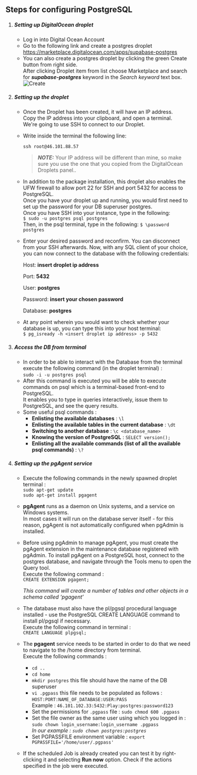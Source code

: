 ##  Steps for configuring PostgreSQL
1. ##### Setting up DigitalOcean droplet  
   * Log in into Digital Ocean Account  
   * Go to the following link and create a postgres droplet 
   https://marketplace.digitalocean.com/apps/supabase-postgres 
   * You can also create a postgres droplet by clicking the green Create button from right side.  
   After clicking Droplet item from list choose Marketplace and search for ***supabase-postgres*** keyword in the *Search keyword* text box.
    ![Create](essentialprogramming-api/src/main/resources/img/createDroplet.png)
 
2. ##### Setting up the droplet
   * Once the Droplet has been created, it will have an IP address.  
    Copy the IP address into your clipboard, and open a terminal.  
    We're going to use SSH to connect to our Droplet.
    
   * Write inside the terminal the following line: 
       ```
       ssh root@46.101.88.57
        ```
       > **_NOTE:_**  Your IP address will be different than mine, so make sure you use the one that you copied from the DigitalOcean Droplets panel..

   * In addition to the package installation, this droplet also enables the UFW firewall to allow port 22 for SSH and port 5432 for access to PostgreSQL.  
   Once you have your droplet up and running, you would first need to set up the password for your DB superuser postgres.  
     Once you have SSH into your instance, type in the following:  
     ```$ sudo -u postgres psql postgres```  
     Then, in the psql terminal, type in the following:
     ```$ \password postgres```  
   * Enter your desired password and reconfirm. You can disconnect from your SSH afterwards. Now, with any SQL client of your choice, you can now connect to the database with the following credentials:
     
     Host: **insert droplet ip address**
     
     Port: **5432**
     
     User: **postgres**
     
     Password: **insert your chosen password**
     
     Database: **postgres**  
   * At any point wherein you would want to check whether your database is up, you can type this into your host terminal:  
    ```$ pg_isready -h <insert droplet ip address> -p 5432```

3. ##### Access the DB from terminal
    * In order to be able to interact with the Database from the terminal execute the following command (in the droplet terminal) :  
    ```sudo -i -u postgres psql```
    * After this command is executed you will be able to execute commands on psql which is a terminal-based front-end to PostgreSQL.  
    It enables you to type in queries interactively, issue them to PostgreSQL, and see the query results. 
    * Some useful psql commands :  
        *  **Enlisting the available databases** : ```\l```  
        *  **Enlisting the available tables in the current database** : ```\dt```  
        *  **Switching to another database** : ```\c <database_name>```  
        *  **Knowing the version of PostgreSQL** : ```SELECT version();```
        * **Enlisting all the available commands (list of all the available psql commands)** : ```\?```  

4. ##### Setting up the pgAgent service 
    
    * Execute the following commands in the newly spawned droplet terminal :  
    ```sudo apt-get update```  
    ```sudo apt-get install pgagent```  
    * **pgAgent** runs as a daemon on Unix systems, and a service on Windows systems.  
    In most cases it will run on the database server itself - for this reason, pgAgent is not automatically configured when pgAdmin is installed.
    
    * Before using pgAdmin to manage pgAgent, you must create the pgAgent extension in the maintenance database registered with pgAdmin. To install pgAgent on a PostgreSQL host, connect to the postgres database, and navigate through the Tools menu to open the Query tool.  
    Execute the following command :  
    ```CREATE EXTENSION pgagent;```  
    
         *This command will create a number of tables and other objects in a schema called ‘pgagent’*  
    * The database must also have the pl/pgsql procedural language installed - use the PostgreSQL CREATE LANGUAGE command to install pl/pgsql if necessary.  
    Execute the following command in terminal :  
    ```CREATE LANGUAGE plpgsql;```
    
    * The **pgagent** service needs to be started in order to do that we need to navigate to the /home directory from terminal.  
    Execute the following commands :  
        * ```cd ..```  
        * ```cd home```
        * ```mkdir postgres``` this file should have the name of the DB superuser
        * ```vi .pgpass``` this file needs to be populated as follows :  
        ```HOST:PORT:NAME_OF_DATABASE:USER:PASS```  
        Example : ```46.101.102.33:5432:Play:postgres:password123```
        * Set the permissions for ```.pgpass``` file : ```sudo chmod 600 .pgpass```  
        * Set the file owner as the same user using which you logged in :  
        ```sudo chown login_username:login_username .pgpass```  
            *In our example : ```sudo chown postgres:postgres```*  
        * Set PGPASSFILE environment variable : ```export PGPASSFILE='/home/user/.pgpass'```
    * If the scheduled Job is already created you can test it by right-clicking it and selecting **Run now** option. 
      Check if the actions specified in the job were executed.                                                

                                                 


        


   